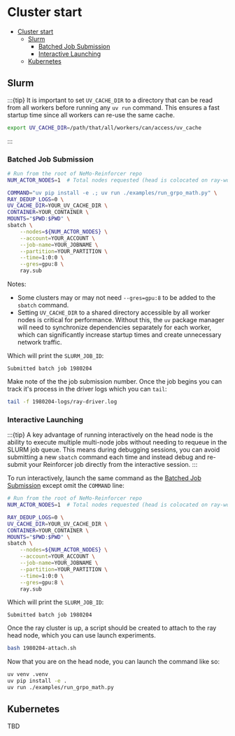 # Cluster start

- [Cluster start](#cluster-start)
  - [Slurm](#slurm)
    - [Batched Job Submission](#batched-job-submission)
    - [Interactive Launching](#interactive-launching)
  - [Kubernetes](#kubernetes)

## Slurm

:::{tip}
It is important to set `UV_CACHE_DIR` to a directory that can be read from all workers before
running any `uv run` command. This ensures a fast startup time since all workers can re-use the same cache.

```sh
export UV_CACHE_DIR=/path/that/all/workers/can/access/uv_cache
```
:::

### Batched Job Submission

```sh
# Run from the root of NeMo-Reinforcer repo
NUM_ACTOR_NODES=1  # Total nodes requested (head is colocated on ray-worker-0)

COMMAND="uv pip install -e .; uv run ./examples/run_grpo_math.py" \
RAY_DEDUP_LOGS=0 \
UV_CACHE_DIR=YOUR_UV_CACHE_DIR \
CONTAINER=YOUR_CONTAINER \
MOUNTS="$PWD:$PWD" \
sbatch \
    --nodes=${NUM_ACTOR_NODES} \
    --account=YOUR_ACCOUNT \
    --job-name=YOUR_JOBNAME \
    --partition=YOUR_PARTITION \
    --time=1:0:0 \
    --gres=gpu:8 \
    ray.sub
```

Notes:
* Some clusters may or may not need `--gres=gpu:8` to be added to the `sbatch` command.
* Setting `UV_CACHE_DIR` to a shared directory accessible by all worker nodes is critical for performance. Without this, the `uv` package manager will need to synchronize dependencies separately for each worker, which can significantly increase startup times and create unnecessary network traffic.

Which will print the `SLURM_JOB_ID`:
```text
Submitted batch job 1980204
```
Make note of the the job submission number. Once the job begins you can track it's process in the driver logs which you can `tail`:
```sh
tail -f 1980204-logs/ray-driver.log
```

### Interactive Launching

:::{tip}
A key advantage of running interactively on the head node is the ability to execute multiple multi-node jobs without needing to requeue in the SLURM job queue. This means during debugging sessions, you can avoid submitting a new `sbatch` command each time and instead debug and re-submit your Reinforcer job directly from the interactive session.
:::

To run interactively, launch the same command as the [Batched Job Submission](#batched-job-submission) except omit the `COMMAND` line:
```sh
# Run from the root of NeMo-Reinforcer repo
NUM_ACTOR_NODES=1  # Total nodes requested (head is colocated on ray-worker-0)

RAY_DEDUP_LOGS=0 \
UV_CACHE_DIR=YOUR_UV_CACHE_DIR \
CONTAINER=YOUR_CONTAINER \
MOUNTS="$PWD:$PWD" \
sbatch \
    --nodes=${NUM_ACTOR_NODES} \
    --account=YOUR_ACCOUNT \
    --job-name=YOUR_JOBNAME \
    --partition=YOUR_PARTITION \
    --time=1:0:0 \
    --gres=gpu:8 \
    ray.sub
```
Which will print the `SLURM_JOB_ID`:
```text
Submitted batch job 1980204
```
Once the ray cluster is up, a script should be created to attach to the ray head node,
which you can use launch experiments.
```sh
bash 1980204-attach.sh
```
Now that you are on the head node, you can launch the command like so:
```sh
uv venv .venv
uv pip install -e .
uv run ./examples/run_grpo_math.py
```

## Kubernetes

TBD
